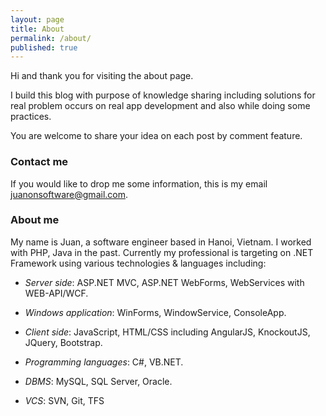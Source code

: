 ```yaml
---
layout: page
title: About
permalink: /about/
published: true
---
```


Hi and thank you for visiting the about page.

I build this blog with purpose of knowledge sharing including solutions for real problem occurs on
real app development and also while doing some practices.

You are welcome to share your idea on each post by comment feature.

### Contact me

If you would like to drop me some information, this is my email 
[juanonsoftware@gmail.com](mailto:juanonsoftware@gmail.com).

### About me

My name is Juan, a software engineer based in Hanoi, Vietnam. I worked with PHP, Java in the past.
Currently my professional is targeting on .NET Framework using various technologies & languages
including:

- *Server side*: ASP.NET MVC, ASP.NET WebForms, WebServices with WEB-API/WCF.

- *Windows application*: WinForms, WindowService, ConsoleApp.

- *Client side*: JavaScript, HTML/CSS including AngularJS, KnockoutJS, JQuery, Bootstrap.

- *Programming languages*: C#, VB.NET.

- *DBMS*: MySQL, SQL Server, Oracle.

- *VCS*: SVN, Git, TFS
